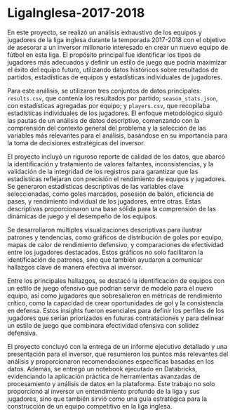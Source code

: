# LigaInglesa-2017-2018
En este proyecto, se realizó un análisis exhaustivo de los equipos y jugadores de la liga inglesa durante la temporada 2017-2018 con el objetivo de asesorar a un inversor millonario interesado en crear un nuevo equipo de fútbol en esta liga. El propósito principal fue identificar los tipos de jugadores más adecuados y definir un estilo de juego que podría maximizar el éxito del equipo futuro, utilizando datos históricos sobre resultados de partidos, estadísticas de equipos y estadísticas individuales de jugadores.

Para este análisis, se utilizaron tres conjuntos de datos principales: `results.csv`, que contenía los resultados por partido; `season_stats.json`, con estadísticas agregadas por equipo; y `players.csv`, que recopilaba estadísticas individuales de los jugadores. El enfoque metodológico siguió las pautas de un análisis de datos descriptivo, comenzando con la comprensión del contexto general del problema y la selección de las variables más relevantes para el análisis, basándose en su importancia para la toma de decisiones estratégicas del inversor.

El proyecto incluyó un riguroso reporte de calidad de los datos, que abarcó la identificación y tratamiento de valores faltantes, inconsistencias, y la validación de la integridad de los registros para garantizar que las estadísticas reflejaran con precisión el rendimiento de equipos y jugadores. Se generaron estadísticas descriptivas de las variables clave seleccionadas, como goles marcados, posesión de balón, eficiencia de pases, y rendimiento individual de los jugadores, entre otras. Estas descriptivas proporcionaron una base sólida para la comprensión de las dinámicas de juego y el desempeño de los equipos.

Se desarrollaron múltiples visualizaciones descriptivas para ilustrar patrones y tendencias, como gráficos de distribución de goles por equipo, mapas de calor de rendimiento defensivo, y comparaciones de efectividad entre los jugadores destacados. Estos gráficos no solo facilitaron la identificación de patrones, sino que también ayudaron a comunicar hallazgos clave de manera efectiva al inversor.

Entre los principales hallazgos, se destacó la identificación de equipos con un estilo de juego ofensivo que podrían servir de modelo para el nuevo equipo, así como jugadores que sobresalieron en métricas de rendimiento crítico, como la capacidad de crear oportunidades de gol y la consistencia en defensa. Estos insights fueron esenciales para definir los perfiles de los jugadores que serían priorizados en futuras contrataciones y para delinear un estilo de juego que combinara efectividad ofensiva con solidez defensiva.

El proyecto concluyó con la entrega de un informe ejecutivo detallado y una presentación para el inversor, que resumieron los puntos más relevantes del análisis y proporcionaron recomendaciones específicas basadas en los datos. Además, se entregó un notebook ejecutado en Databricks, evidenciando la aplicación práctica de herramientas avanzadas de procesamiento y análisis de datos en la plataforma. Este trabajo no solo proporcionó al inversor un entendimiento profundo de la liga y sus jugadores, sino que también sirvió como una guía estratégica para la construcción de un equipo competitivo en la liga inglesa.
